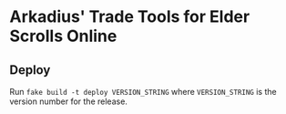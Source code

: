 # Arkadius' Trade Tools for Elder Scrolls Online

## Deploy
Run `fake build -t deploy VERSION_STRING` where `VERSION_STRING` is the version number for the release.